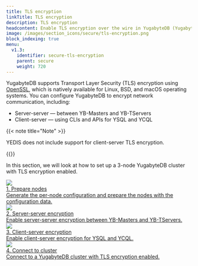 ```yaml
---
title: TLS encryption
linkTitle: TLS encryption
description: TLS encryption
headcontent: Enable TLS encryption over the wire in YugabyteDB (Yugabyte Platform only).
image: /images/section_icons/secure/tls-encryption.png
block_indexing: true
menu:
  v1.3:
    identifier: secure-tls-encryption
    parent: secure
    weight: 720
---
```


YugabyteDB supports Transport Layer Security (TLS) encryption using [OpenSSL](https://www.openssl.org), which is natively available for Linux, BSD, and macOS operating systems. You can configure YugabyteDB to encrypt network communication, including:

* Server-server — between YB-Masters and YB-TServers
* Client-server — using CLIs and APIs for YSQL and YCQL

{{< note title="Note" >}}

YEDIS does not include support for client-server TLS encryption.

{{</note>}}

In this section, we will look at how to set up a 3-node YugabyteDB cluster with TLS encryption enabled.

<div class="row">
  <div class="col-12 col-md-6 col-lg-12 col-xl-6">
    <a class="section-link icon-offset" href="prepare-nodes/">
      <div class="head">
        <img class="icon" src="/images/section_icons/secure/tls-encryption/prepare-nodes.png" aria-hidden="true" />
        <div class="title">1. Prepare nodes</div>
      </div>
      <div class="body">
          Generate the per-node configuration and prepare the nodes with the configuration data.
      </div>
    </a>
  </div>
  <div class="col-12 col-md-6 col-lg-12 col-xl-6">
    <a class="section-link icon-offset" href="server-to-server/">
      <div class="head">
        <img class="icon" src="/images/section_icons/secure/tls-encryption/server-to-server.png" aria-hidden="true" />
        <div class="title">2. Server-server encryption</div>
      </div>
      <div class="body">
          Enable server-server encryption between YB-Masters and YB-TServers.
      </div>
    </a>
  </div>
  <div class="col-12 col-md-6 col-lg-12 col-xl-6">
    <a class="section-link icon-offset" href="client-to-server/">
      <div class="head">
        <img class="icon" src="/images/section_icons/secure/tls-encryption/client-to-server.png" aria-hidden="true" />
        <div class="title">3. Client-server encryption</div>
      </div>
      <div class="body">
          Enable client-server encryption for YSQL and YCQL.
      </div>
    </a>
  </div>
  <div class="col-12 col-md-6 col-lg-12 col-xl-6">
    <a class="section-link icon-offset" href="connect-to-cluster/">
      <div class="head">
        <img class="icon" src="/images/section_icons/secure/tls-encryption/connect-to-cluster.png" aria-hidden="true" />
        <div class="title">4. Connect to cluster</div>
      </div>
      <div class="body">
          Connect to a YugabyteDB cluster with TLS encryption enabled.
      </div>
    </a>
  </div>
</div>

